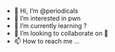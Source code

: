 - 👋 Hi, I’m @periodicals
- 👀 I’m interested in pwn
- 🌱 I’m currently learning ?
- 💞️ I’m looking to collaborate on :shushing_face:
- 📫 How to reach me ...

<!---
periodicals/periodicals is a ✨ special ✨ repository because its `README.md` (this file) appears on your GitHub profile.
You can click the Preview link to take a look at your changes.
--->
